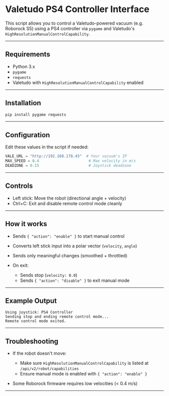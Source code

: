 # Valetudo PS4 Controller Interface

This script allows you to control a Valetudo-powered vacuum (e.g. Roborock S5) using a PS4 controller via `pygame` and Valetudo's `HighResolutionManualControlCapability`.

---

## Requirements

* Python 3.x
* `pygame`
* `requests`
* Valetudo with `HighResolutionManualControlCapability` enabled

---

## Installation

```bash
pip install pygame requests
```

---

## Configuration

Edit these values in the script if needed:

```python
VALE_URL = "http://192.168.178.43"  # Your vacuum's IP
MAX_SPEED = 0.4                      # Max velocity in m/s
DEADZONE = 0.15                      # Joystick deadzone
```

---

## Controls

* Left stick: Move the robot (directional angle + velocity)
* Ctrl+C: Exit and disable remote control mode cleanly

---

## How it works

* Sends `{ "action": "enable" }` to start manual control
* Converts left stick input into a polar vector (`velocity`, `angle`)
* Sends only meaningful changes (smoothed + throttled)
* On exit:

  * Sends stop (`velocity: 0.0`)
  * Sends `{ "action": "disable" }` to exit manual mode

---

## Example Output

```text
Using joystick: PS4 Controller
Sending stop and ending remote control mode...
Remote control mode exited.
```

---

## Troubleshooting

* If the robot doesn't move:

  * Make sure `HighResolutionManualControlCapability` is listed at `/api/v2/robot/capabilities`
  * Ensure manual mode is enabled with `{ "action": "enable" }`
* Some Roborock firmware requires low velocities (< 0.4 m/s)

---



